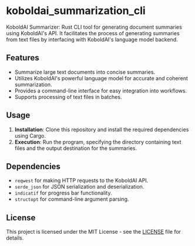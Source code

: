 # koboldai_summarization_cli
KoboldAI Summarizer: Rust CLI tool for generating document summaries using KoboldAI's API. It facilitates the process of generating summaries from text files by interfacing with KoboldAI's language model backend.

## Features
- Summarize large text documents into concise summaries.
- Utilizes KoboldAI's powerful language model for accurate and coherent summarization.
- Provides a command-line interface for easy integration into workflows.
- Supports processing of text files in batches.

## Usage
1. **Installation**: Clone this repository and install the required dependencies using Cargo.
2. **Execution**: Run the program, specifying the directory containing text files and the output destination for the summaries.

## Dependencies
- `reqwest` for making HTTP requests to the KoboldAI API.
- `serde_json` for JSON serialization and deserialization.
- `indicatif` for progress bar functionality.
- `structopt` for command-line argument parsing.

## License
This project is licensed under the MIT License - see the [LICENSE](LICENSE) file for details.